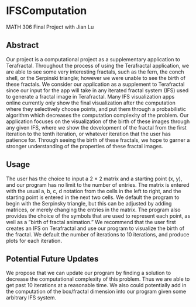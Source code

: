# IFSComputation
MATH 306 Final Project with Jian Lu

## Abstract
Our project is a computational project as a supplementary application to Terafractal. Throughout the process of using
the Terafractal application, we are able to see some very interesting fractals, such as the fern, the conch shell, or
the Serpinski triangle; however we were unable to see the birth of these fractals. We consider our application as a
supplement to Terafractal since our input for the app will take in any iterated fractal system (IFS) used to generate a
fractal image in Terafractal. Many IFS visualization apps online currently only show the final visualization after the
computation where they selectively choose points, and put them through a probabilistic algorithm which decreases
the computation complexity of the problem. Our application focuses on the visualization of the birth of these images
through any given IFS, where we show the development of the fractal from the first iteration to the tenth iteration,
or whatever iteration that the user has patience for. Through seeing the birth of these fractals, we hope to garner a
stronger understanding of the properties of these fractal images.

## Usage
The user has the choice to input a 2 × 2 matrix and a starting point (x, y), and our program has no limit to the number
of entries. The matrix is entered with the usual a, b, c, d notation from the cells in the left to right, and the starting point
is entered in the next two cells. We default the program to begin with the Serpinsky triangle, but this can be adjusted
by adding matrices, or merely changing the entries in the matrix. The program also provides the choice of the symbols
that are used to represent each point, as well as a ”birth of fractal animation.” We recommend that the user first creates
an IFS on Terafractal and use our program to visualize the birth of the fractal. We default the number of iterations to
10 iterations, and produce plots for each iteration.

## Potential Future Updates
We propose that we can update our program by finding a solution to decrease the computational complexity of this
problem. Thus we are able to get past 10 iterations at a reasonable time. We also could potentially add in the
computation of the box/fractal dimension into our program given some arbitrary IFS system.
